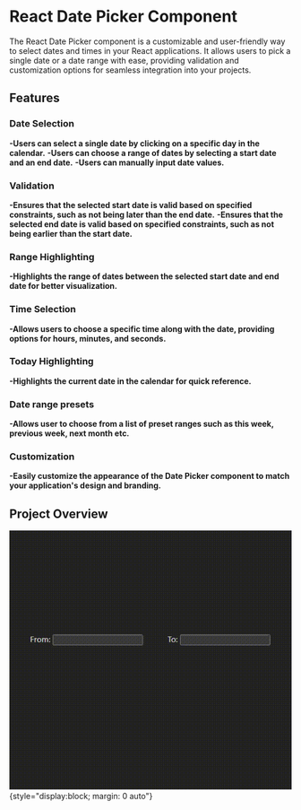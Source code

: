 # React Date Picker Component

The React Date Picker component is a customizable and user-friendly way to select dates and times in your React applications. It allows users to pick a single date or a date range with ease, providing validation and customization options for seamless integration into your projects.

## Features

### Date Selection

**-Users can select a single date by clicking on a specific day in the calendar.**
**-Users can choose a range of dates by selecting a start date and an end date.**
**-Users can manually input date values.**

### Validation

**-Ensures that the selected start date is valid based on specified constraints, such as not being later than the end date.**
**-Ensures that the selected end date is valid based on specified constraints, such as not being earlier than the start date.**

### Range Highlighting

**-Highlights the range of dates between the selected start date and end date for better visualization.**

### Time Selection

**-Allows users to choose a specific time along with the date, providing options for hours, minutes, and seconds.**

### Today Highlighting

**-Highlights the current date in the calendar for quick reference.**

### Date range presets
**-Allows user to choose from a list of preset ranges such as this week, previous week, next month etc.**

### Customization

**-Easily customize the appearance of the Date Picker component to match your application's design and branding.**

## Project Overview

![](04c53b61-2c71-41f0-9ca3-d108c831eb91.gif){style="display:block; margin: 0 auto"}
